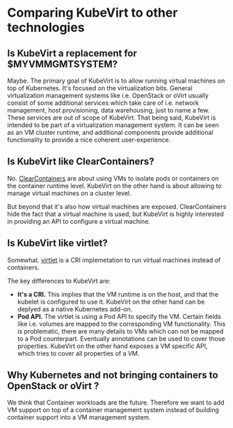 # Comparing KubeVirt to other technologies

## Is KubeVirt a replacement for $MYVMMGMTSYSTEM?

Maybe. The primary goal of KubeVirt is to allow running virtual machines on
top of Kubernetes. It's focused on the virtualization bits.
General virtualization management systems like i.e. OpenStack or oVirt usually
consist of some additional services which take care of i.e. network management,
host provisioning, data warehousing, just to name a few. These services are out
of scope of KubeVirt.
That being said, KubeVirt is intended to be part of a virtualization management
system. It can be seen as an VM cluster runtime, and additional components
provide additional functionality to provide a nice coherent user-experience.


## Is KubeVirt like ClearContainers?

No. [ClearContainers](https://github.com/clearcontainers/runtime)
are about using VMs to isolate pods or containers on the container runtime
level.
KubeVirt on the other hand is about allowing to manage virtual machines on a
cluster level.

But beyond that it's also how virtual machines are exposed.
ClearContainers hide the fact that a virtual machine is used, but KubeVirt is
highly interested in providing an API to configure a virtual machine.


## Is KubeVirt like virtlet?

Somewhat. [virtlet](https://github.com/Mirantis/virtlet) is a CRI
implemetation to run virtual machines instead of containers.

The key differences to KubeVirt are:

- **It's a CRI.** This implies that the VM runtime is on the host, and that the
  kubelet is configured to use it.
  KubeVirt on the other hand can be deplyed as a native Kubernetes add-on.
- **Pod API.**  The virtlet is using a Pod API to specify the VM. Certain
  fields like i.e. volumes are mapped to the corresponding VM functionality.
  This is problematic, there are many details to VMs which can not be mapped
  to a Pod counterpart. Eventually annotations can be used to cover those
  properties.
  KubeVirt on the other hand exposes a VM specific API, which tries to cover
  all properties of a VM.


## Why Kubernetes and not bringing containers to OpenStack or oVirt ?

We think that Container workloads are the future. Therefore we want to add VM
support on top of a container management system instead of building container
support into a  VM management system.

